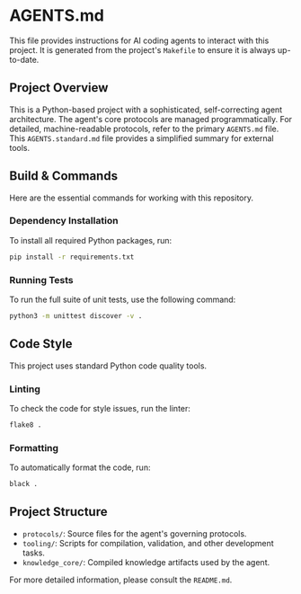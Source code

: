 # AGENTS.md

This file provides instructions for AI coding agents to interact with this project. It is generated from the project's `Makefile` to ensure it is always up-to-date.

## Project Overview

This is a Python-based project with a sophisticated, self-correcting agent architecture. The agent's core protocols are managed programmatically. For detailed, machine-readable protocols, refer to the primary `AGENTS.md` file. This `AGENTS.standard.md` file provides a simplified summary for external tools.

## Build & Commands

Here are the essential commands for working with this repository.

### Dependency Installation

To install all required Python packages, run:
```bash
pip install -r requirements.txt
```

### Running Tests

To run the full suite of unit tests, use the following command:
```bash
python3 -m unittest discover -v .
```

## Code Style

This project uses standard Python code quality tools.

### Linting

To check the code for style issues, run the linter:
```bash
flake8 .
```

### Formatting

To automatically format the code, run:
```bash
black .
```

## Project Structure

- `protocols/`: Source files for the agent's governing protocols.
- `tooling/`: Scripts for compilation, validation, and other development tasks.
- `knowledge_core/`: Compiled knowledge artifacts used by the agent.

For more detailed information, please consult the `README.md`.
